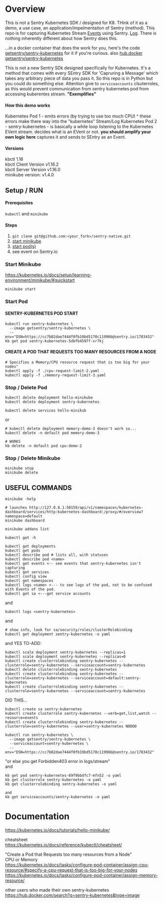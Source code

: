 # Overview  
This is not a Sentry Kubernetes SDK / designed for K8. THink of it as a demo, a use case, an application/impelmentaiton of Sentry (method).
This repo is for capturing Kubernetes Stream [Events](https://www.bluematador.com/blog/kubernetes-events-explained) using Sentry. [Log](https://kubernetes.io/docs/concepts/cluster-administration/logging/). There is nothing inherently different about how Sentry does this.  

...in a docker container that does the work for you, here's the code [getsentry/sentry-kubernetes](https://github.com/getsentry/sentry-kubernetes) for it if you're curious. also [hub.docker getsentry/sentry-kubernetes](https://hub.docker.com/r/getsentry/sentry-kubernetes)

This is not a new Sentry SDk designed specifically for Kubernetes.
It's a method that comes with every SEntry SDK for 'Capruring a Message' which takes any arbitrary piece of data you pass it. So this repo is in Python but you could do something else.
Attention give to `serviceaccounts` clsuterroles, as this would prevent communication from sentry kubernetes pod from accessing kuberentes stream.
**"Exemplifies"**

#### How this demo works
Kubernetes Pod 1 - emits errors (by trying to use too much CPU)
^ these errors make there way into the "kubernetes" Stream/Log
Kubernetes Pod 2 - sentry-kubernetes - is basically a while loop listening to the Kubernetes EVent stream.
decides what is an EVent or not. **you should amplify your own logic here**
captures it and sends to SEntry as an Event.


#### Versions
kbctl 1.16  
kbctl Client Version v1.16.2  
kbctl Server Version v1.16.0  
minikube version: v1.4.0  


## Setup / RUN
#### Prerequisites
`kubectl` and `minikube`  

#### Steps
1. `git clone git@github.com:<your_fork>/sentry-native.git`
2. [start minikube](#start-minikube)
3. [start pod(s)](#start-pod)
4. see event on Sentry.io

### Start Minikube
https://kubernetes.io/docs/setup/learning-environment/minikube/#quickstart  
```
minikube start
```

### Start Pod

#### SENTRY-KUBERNETES POD START
```
kubectl run sentry-kubernetes \
  --image getsentry/sentry-kubernetes \
  --env="DSN=https://cc7b02dae7444f0fb19bd5170c11996b@sentry.io/1783432"
kb get pod sentry-kubernetes-5dbfb4597f-xr7kj
```
#### CREATE A POD THAT REQUESTS TOO MANY RESOURCES FROM A NODE
```
# Specifies a Memory/CPU resource request that is too big for your nodes"  
kubectl apply -f ./cpu-request-limit-2.yaml
kubectl apply -f ./memory-request-limit-3.yaml
```

### Stop / Delete Pod
```
kubectl delete deployment hello-minikube
kubectl delete deployment sentry-kubernetes

kubectl delete services hello-minikub
```
or
```
# kubectl delete deployment memory-demo-3 doesn't work so...
kubectl delete -n default pod memory-demo-3

# WORKS
kb delete -n default pod cpu-demo-2
```

### Stop / Delete Minikube
```
minikube stop
minikube delete
```

## USEFUL COMMANDS
`minikube -help`

```
# launches http://127.0.0.1:50159/api/v1/namespaces/kubernetes-dashboard/services/http:kubernetes-dashboard:/proxy/#/overview?namespace=default
minikube dashboard

minikube addons list
```
`kubectl get -h`
```
kubectl get deployments
kubectl get pods
kubectl describe pod # lists all, with statuses
kubectl describe pod <name>
kubectl get events <-- see events that sentry-kubernetes isn't capturing
kubectl get services
kubectl config view
kubectl get namespaces
kubectl logs <name> <--- to see logs of the pod, not to be confused with Events of the pod.
kubectl get sa <---get service accounts
```
and
```
kubectl logs <sentry-kubernetes>
```
and
```
# show info, look for sa/security/roles/clusterRolebinding
kubectl get deployment sentry-kubernetes -o yaml  
```
and
YES TO-ADD:  
```
kubectl scale deployment sentry-kubernetes --replicas=1
kubectl scale deployment sentry-kubernetes --replicas=0
kubectl create clusterrolebinding sentry-kubernetes --clusterrole=sentry-kubernetes --serviceaccount=sentry-kubernetes
kubectl delete clusterrolebinding sentry-kubernetes
kubectl create clusterrolebinding sentry-kubernetes --clusterrole=sentry-kubernetes --serviceaccount=default:sentry-kubernetes
kubectl create clusterrolebinding sentry-kubernetes --clusterrole=sentry-kubernetes --serviceaccount=sentry-kubernetes
```

DID THIS...
```
kubectl create sa sentry-kubernetes
kubectl create clusterrole sentry-kubernetes --verb=get,list,watch --resource=events
kubectl create clusterrolebinding sentry-kubernetes --clusterrole=sentry-kubernetes --user=sentry-kubernetes NOOOO

kubectl run sentry-kubernetes \
  --image getsentry/sentry-kubernetes \
  --serviceaccount=sentry-kubernetes \
  --env="DSN=https://cc7b02dae7444f0fb19bd5170c11996b@sentry.io/1783432"
```

"or else you get Forbidden403 error in logs/stream"  
and
```
kb get pod sentry-kubernetes-69f9bbdfc7-mfn52 -o yaml
kb get clusterrole sentry-kubernetes -o yaml
kb get clusterrolebinding sentry-kubernetes -o yaml

and
kb get serviceaccounts/sentry-kubernetes -o yaml
```


# Documentation 
https://kubernetes.io/docs/tutorials/hello-minikube/

cheatsheet  
https://kubernetes.io/docs/reference/kubectl/cheatsheet/  

"Create a Pod that Requests too many resources from a Node"  
CPU or Memory  
https://kubernetes.io/docs/tasks/configure-pod-container/assign-cpu-resource/#specify-a-cpu-request-that-is-too-big-for-your-nodes  
https://kubernetes.io/docs/tasks/configure-pod-container/assign-memory-resource/  

other users who made their own sentry-kubernetes  
https://hub.docker.com/search?q=sentry-kubernetes&type=image